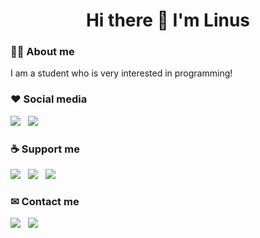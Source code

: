 <h1 align='center'>
Hi there 👋 I'm Linus
</h1>

### 💁‍♂️ About me

I am a student who is very interested in programming!

### ❤ Social media

<a href="https://twitter.com/elektr0nisch"><img src="https://img.shields.io/badge/twitter-elektr0nisch-blue.svg?logo=twitter&style=for-the-badge" /></a>&nbsp;&nbsp;
<a href="https://instagram.com/elektr0nisch"><img src="https://img.shields.io/badge/instagram-elektr0nisch-purple.svg?logo=instagram&style=for-the-badge" /></a>&nbsp;&nbsp;

### ☕ Support me

<a href="https://paypal.me/elektr0nisch"><img src="https://img.shields.io/badge/paypal-donate-yellow.svg?logo=paypal&style=for-the-badge" /></a>&nbsp;&nbsp;
<a href="https://buymeacoffee.com/elektr0nisch"><img src="https://img.shields.io/badge/☕ buymeacoffee-donate-yellow.svg?style=for-the-badge" /></a>&nbsp;&nbsp;
<a href="https://ko-fi.com/elektr0nisch"><img src="https://img.shields.io/badge/☕ ko--fi-donate-yellow.svg?style=for-the-badge" /></a>

### ✉ Contact me

<a href="mailto:contact@elektronisch.dev"><img src="https://img.shields.io/badge/✉ e--mail-gray.svg?style=for-the-badge" /></a>&nbsp;&nbsp;
<a href="https://matrix.to/#/@elektr0nisch:matrix.org"><img src="https://img.shields.io/badge/matrix-black.svg?logo=matrix&style=for-the-badge" /></a>&nbsp;&nbsp;

